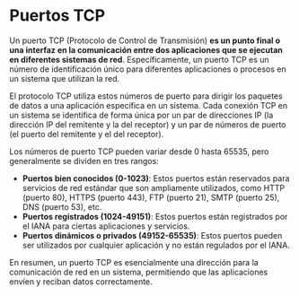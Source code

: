 # Puertos TCP

Un puerto TCP (Protocolo de Control de Transmisión) **es un punto final o una interfaz en la comunicación entre dos aplicaciones que se ejecutan en diferentes sistemas de red**. Específicamente, un puerto TCP es un número de identificación único para diferentes aplicaciones o procesos en un sistema que utilizan la red.

El protocolo TCP utiliza estos números de puerto para dirigir los paquetes de datos a una aplicación específica en un sistema. Cada conexión TCP en un sistema se identifica de forma única por un par de direcciones IP (la dirección IP del remitente y la del receptor) y un par de números de puerto (el puerto del remitente y el del receptor).

Los números de puerto TCP pueden variar desde 0 hasta 65535, pero generalmente se dividen en tres rangos:

- **Puertos bien conocidos (0-1023)**: Estos puertos están reservados para servicios de red estándar que son ampliamente utilizados, como HTTP (puerto 80), HTTPS (puerto 443), FTP (puerto 21), SMTP (puerto 25), DNS (puerto 53), etc.
- **Puertos registrados (1024-49151)**: Estos puertos están registrados por el IANA para ciertas aplicaciones y servicios.
- **Puertos dinámicos o privados (49152-65535)**: Estos puertos pueden ser utilizados por cualquier aplicación y no están regulados por el IANA.

En resumen, un puerto TCP es esencialmente una dirección para la comunicación de red en un sistema, permitiendo que las aplicaciones envíen y reciban datos correctamente.